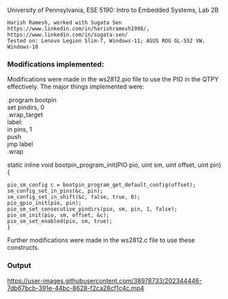 
University of Pennsylvania, ESE 5190: Intro to Embedded Systems, Lab 2B

    Harish Ramesh, worked with Sugata Sen
    https://www.linkedin.com/in/harishramesh1998/, https://www.linkedin.com/in/sugata-sen/
    Tested on: Lenovo Legion Slim-7, Windows-11; ASUS ROG GL-552 VW, Windows-10
    
### Modifications implemented:
Modifications were made in the ws2812.pio file to use the PIO in the QTPY effectively.
The major things implemented were:

.program bootpin <br />
set pindirs, 0 <br />
.wrap_target <br />
label: <br />
    in pins, 1 <br />
    push <br />
    jmp label <br />
.wrap <br />


static inline void bootpin_program_init(PIO pio, uint sm, uint offset, uint pin) {

    pio_sm_config c = bootpin_program_get_default_config(offset);
    sm_config_set_in_pins(&c, pin);
    sm_config_set_in_shift(&c, false, true, 0);
    pio_gpio_init(pio, pin);
    pio_sm_set_consecutive_pindirs(pio, sm, pin, 1, false);
    pio_sm_init(pio, sm, offset, &c);
    pio_sm_set_enabled(pio, sm, true);
    }
    
Further modifications were made in the ws2812.c file to use these constructs.

### Output
https://user-images.githubusercontent.com/38978733/202344446-7db67bcb-391e-44bc-8628-f2ca28cf1c4c.mp4

